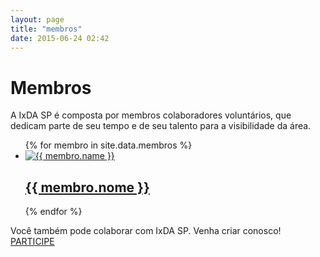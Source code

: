 ```yaml
---
layout: page
title: "membros"
date: 2015-06-24 02:42
---
```


# Membros

A IxDA SP é composta por membros colaboradores voluntários, que dedicam parte de seu tempo e de seu talento para a visibilidade da área.

<ul class="membros">
  {% for membro in site.data.membros %}
    <li class="membro">
      <a href="{{ site.url }}/membro/{{ membro.twitter }}.html" title="{{ membro.nome }}">
    	  <img src="{{ membro.email | to_gravatar }}" alt="{{ membro.name }}" class="thumbnail" />
    	  <h2 class="nome">{{ membro.nome }}</h2>
      </a>
    </li>
  {% endfor %}
</ul>

<p class="call-to-action-centered-block">Você também pode colaborar com IxDA SP. Venha criar conosco! <a class="btn-one" href="./participe" title="Veja como participar">PARTICIPE</a></p>
